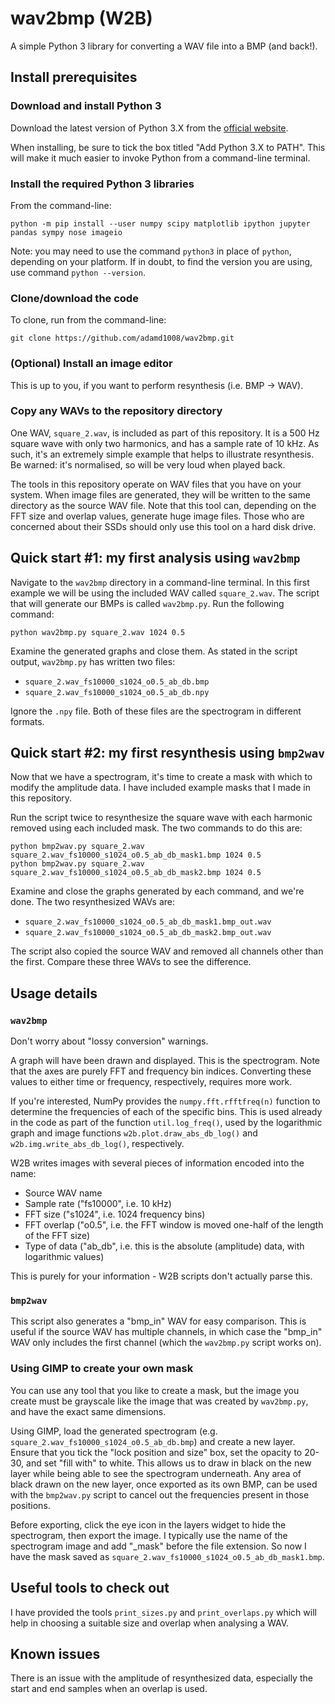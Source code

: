 # wav2bmp (W2B)

A simple Python 3 library for converting a WAV file into a BMP (and back!).

## Install prerequisites

### Download and install Python 3

Download the latest version of Python 3.X from the [official website](https://www.python.org/downloads/).

When installing, be sure to tick the box titled "Add Python 3.X to PATH". This will make it much easier to invoke Python from a command-line terminal.

### Install the required Python 3 libraries

From the command-line:

```
python -m pip install --user numpy scipy matplotlib ipython jupyter pandas sympy nose imageio
```

Note: you may need to use the command `python3` in place of `python`, depending on your platform. If in doubt, to find the version you are using, use command `python --version`.

### Clone/download the code

To clone, run from the command-line:

```
git clone https://github.com/adamd1008/wav2bmp.git
```

### (Optional) Install an image editor

This is up to you, if you want to perform resynthesis (i.e. BMP -> WAV).

### Copy any WAVs to the repository directory

One WAV, `square_2.wav`, is included as part of this repository. It is a 500 Hz square wave with only two harmonics, and has a sample rate of 10 kHz. As such, it's an extremely simple example that helps to illustrate resynthesis. Be warned: it's normalised, so will be very loud when played back.

The tools in this repository operate on WAV files that you have on your system. When image files are generated, they will be written to the same directory as the source WAV file. Note that this tool can, depending on the FFT size and overlap values, generate huge image files. Those who are concerned about their SSDs should only use this tool on a hard disk drive.

## Quick start #1: my first analysis using `wav2bmp`

Navigate to the `wav2bmp` directory in a command-line terminal. In this first example we will be using the included WAV called `square_2.wav`. The script that will generate our BMPs is called `wav2bmp.py`. Run the following command:

```
python wav2bmp.py square_2.wav 1024 0.5
```

Examine the generated graphs and close them. As stated in the script output, `wav2bmp.py` has written two files:

- `square_2.wav_fs10000_s1024_o0.5_ab_db.bmp`
- `square_2.wav_fs10000_s1024_o0.5_ab_db.npy`

Ignore the `.npy` file. Both of these files are the spectrogram in different formats.

## Quick start #2: my first resynthesis using `bmp2wav`

Now that we have a spectrogram, it's time to create a mask with which to modify the amplitude data. I have included example masks that I made in this repository.

Run the script twice to resynthesize the square wave with each harmonic removed using each included mask. The two commands to do this are:

```
python bmp2wav.py square_2.wav square_2.wav_fs10000_s1024_o0.5_ab_db_mask1.bmp 1024 0.5
python bmp2wav.py square_2.wav square_2.wav_fs10000_s1024_o0.5_ab_db_mask2.bmp 1024 0.5
```

Examine and close the graphs generated by each command, and we're done. The two resynthesized WAVs are:

- `square_2.wav_fs10000_s1024_o0.5_ab_db_mask1.bmp_out.wav`
- `square_2.wav_fs10000_s1024_o0.5_ab_db_mask2.bmp_out.wav`

The script also copied the source WAV and removed all channels other than the first. Compare these three WAVs to see the difference.

## Usage details

### `wav2bmp`

Don't worry about "lossy conversion" warnings.

A graph will have been drawn and displayed. This is the spectrogram. Note that the axes are purely FFT and frequency bin indices. Converting these values to either time or frequency, respectively, requires more work.

If you're interested, NumPy provides the `numpy.fft.rfftfreq(n)` function to determine the frequencies of each of the specific bins. This is used already in the code as part of the function `util.log_freq()`, used by the logarithmic graph and image functions `w2b.plot.draw_abs_db_log()` and `w2b.img.write_abs_db_log()`, respectively.

W2B writes images with several pieces of information encoded into the name:

- Source WAV name
- Sample rate ("fs10000", i.e. 10 kHz)
- FFT size ("s1024", i.e. 1024 frequency bins)
- FFT overlap ("o0.5", i.e. the FFT window is moved one-half of the length of the FFT size)
- Type of data ("ab_db", i.e. this is the absolute (amplitude) data, with logarithmic values)

This is purely for your information - W2B scripts don't actually parse this.

### `bmp2wav`

This script also generates a "bmp_in" WAV for easy comparison. This is useful if the source WAV has multiple channels, in which case the "bmp_in" WAV only includes the first channel (which the `wav2bmp.py` script works on).

### Using GIMP to create your own mask

You can use any tool that you like to create a mask, but the image you create must be grayscale like the image that was created by `wav2bmp.py`, and have the exact same dimensions.

Using GIMP, load the generated spectrogram (e.g. `square_2.wav_fs10000_s1024_o0.5_ab_db.bmp`) and create a new layer. Ensure that you tick the "lock position and size" box, set the opacity to 20-30, and set "fill with" to white. This allows us to draw in black on the new layer while being able to see the spectrogram underneath. Any area of black drawn on the new layer, once exported as its own BMP, can be used with the `bmp2wav.py` script to cancel out the frequencies present in those positions.

Before exporting, click the eye icon in the layers widget to hide the spectrogram, then export the image. I typically use the name of the spectrogram image and add "\_mask" before the file extension. So now I have the mask saved as `square_2.wav_fs10000_s1024_o0.5_ab_db_mask1.bmp`.

## Useful tools to check out

I have provided the tools `print_sizes.py` and `print_overlaps.py` which will help in choosing a suitable size and overlap when analysing a WAV.

## Known issues

There is an issue with the amplitude of resynthesized data, especially the start and end samples when an overlap is used.
